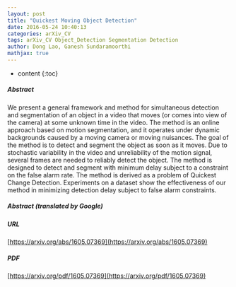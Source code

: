 ```yaml
---
layout: post
title: "Quickest Moving Object Detection"
date: 2016-05-24 10:40:13
categories: arXiv_CV
tags: arXiv_CV Object_Detection Segmentation Detection
author: Dong Lao, Ganesh Sundaramoorthi
mathjax: true
---
```


* content
{:toc}

##### Abstract
We present a general framework and method for simultaneous detection and segmentation of an object in a video that moves (or comes into view of the camera) at some unknown time in the video. The method is an online approach based on motion segmentation, and it operates under dynamic backgrounds caused by a moving camera or moving nuisances. The goal of the method is to detect and segment the object as soon as it moves. Due to stochastic variability in the video and unreliability of the motion signal, several frames are needed to reliably detect the object. The method is designed to detect and segment with minimum delay subject to a constraint on the false alarm rate. The method is derived as a problem of Quickest Change Detection. Experiments on a dataset show the effectiveness of our method in minimizing detection delay subject to false alarm constraints.

##### Abstract (translated by Google)


##### URL
[https://arxiv.org/abs/1605.07369](https://arxiv.org/abs/1605.07369)

##### PDF
[https://arxiv.org/pdf/1605.07369](https://arxiv.org/pdf/1605.07369)


